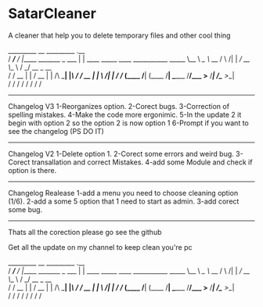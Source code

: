 # SatarCleaner
A cleaner that help you to delete temporary files and other cool thing






  _________       __                _________ .__                                     
 /   _____/____ _/  |______ _______ \_   ___ \|  |   ____ _____    ____   ___________ 
 \_____  \\__  \\   __\__  \\_  __ \/    \  \/|  | _/ __ \\__  \  /    \_/ __ \_  __ \
 /        \/ __ \|  |  / __ \|  | \/\     \___|  |_\  ___/ / __ \|   |  \  ___/|  | \/
/_______  (____  /__| (____  /__|    \______  /____/\___  >____  /___|  /\___  >__|   
        \/     \/          \/               \/          \/     \/     \/     \/      




-------------------------------------------------


Changelog V3
1-Reorganizes option.
2-Corect bugs.
3-Correction of spelling mistakes.
4-Make the code more ergonimic.
5-In the update 2 it begin with option 2 so the option 2 is now option 1
6-Prompt if you want to see the changelog (PS DO IT)

--------------------------------------------------


Changelog V2
1-Delete option 1.
2-Corect some errors and weird bug.
3-Corect transallation and correct Mistakes.
4-add some Module and check if option is there.


--------------------------------------------------


Changelog Realease
1-add a menu you need to choose cleaning option (1/6).
2-add a some 5 option that 1 need to start as admin.
3-add corect some bug.


---------------------------------------------------


Thats all the corection please go see the github


Get all the update on my channel to keep clean you're pc


  _________       __                _________ .__                                     
 /   _____/____ _/  |______ _______ \_   ___ \|  |   ____ _____    ____   ___________ 
 \_____  \\__  \\   __\__  \\_  __ \/    \  \/|  | _/ __ \\__  \  /    \_/ __ \_  __ \
 /        \/ __ \|  |  / __ \|  | \/\     \___|  |_\  ___/ / __ \|   |  \  ___/|  | \/
/_______  (____  /__| (____  /__|    \______  /____/\___  >____  /___|  /\___  >__|   
        \/     \/          \/               \/          \/     \/     \/     \/       

